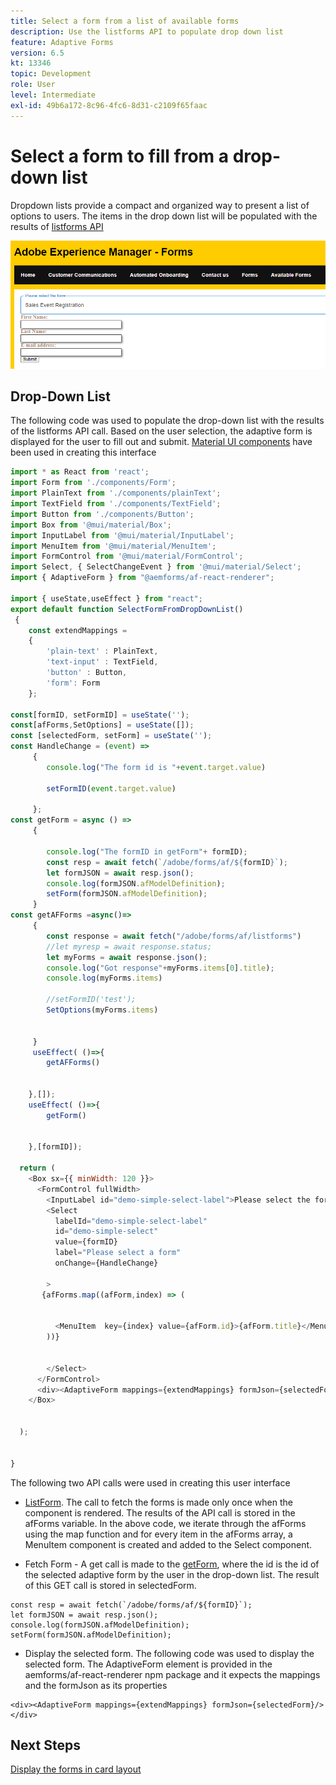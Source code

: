 ```yaml
---
title: Select a form from a list of available forms
description: Use the listforms API to populate drop down list
feature: Adaptive Forms
version: 6.5
kt: 13346
topic: Development
role: User
level: Intermediate
exl-id: 49b6a172-8c96-4fc6-8d31-c2109f65faac
---
```

# Select a form to fill from a drop-down list

Dropdown lists provide a compact and organized way to present a list of options to users. The items in the drop down list will be populated with the results of [listforms API](https://opensource.adobe.com/aem-forms-af-runtime/api/#tag/List-Forms/operation/listForms)

![card-view](./assets/forms-drop-down.png)

## Drop-Down List

The following code was used to populate the drop-down list with the results of the listforms API call. Based on the user selection, the adaptive form is displayed for the user to fill out and submit. [Material UI components](https://mui.com/) have been used in creating this interface

``` javascript
import * as React from 'react';
import Form from './components/Form';
import PlainText from './components/plainText';
import TextField from './components/TextField';
import Button from './components/Button';
import Box from '@mui/material/Box';
import InputLabel from '@mui/material/InputLabel';
import MenuItem from '@mui/material/MenuItem';
import FormControl from '@mui/material/FormControl';
import Select, { SelectChangeEvent } from '@mui/material/Select';
import { AdaptiveForm } from "@aemforms/af-react-renderer";

import { useState,useEffect } from "react";
export default function SelectFormFromDropDownList()
 {
    const extendMappings =
    {
        'plain-text' : PlainText,
        'text-input' : TextField,
        'button' : Button,
        'form': Form
    };

const[formID, setFormID] = useState('');
const[afForms,SetOptions] = useState([]);
const [selectedForm, setForm] = useState('');
const HandleChange = (event) =>
     {
        console.log("The form id is "+event.target.value) 
    
        setFormID(event.target.value)
        
     };
const getForm = async () =>
     {
        
        console.log("The formID in getForm"+ formID);
        const resp = await fetch(`/adobe/forms/af/${formID}`);
        let formJSON = await resp.json();
        console.log(formJSON.afModelDefinition);
        setForm(formJSON.afModelDefinition);
     }
const getAFForms =async()=>
     {
        const response = await fetch("/adobe/forms/af/listforms")
        //let myresp = await response.status;
        let myForms = await response.json();
        console.log("Got response"+myForms.items[0].title);
        console.log(myForms.items)
        
        //setFormID('test');
        SetOptions(myForms.items)

        
     }
     useEffect( ()=>{
        getAFForms()
        

    },[]);
    useEffect( ()=>{
        getForm()
        

    },[formID]);

  return (
    <Box sx={{ minWidth: 120 }}>
      <FormControl fullWidth>
        <InputLabel id="demo-simple-select-label">Please select the form</InputLabel>
        <Select
          labelId="demo-simple-select-label"
          id="demo-simple-select"
          value={formID}
          label="Please select a form"
          onChange={HandleChange}
          
        >
       {afForms.map((afForm,index) => (
    
        
          <MenuItem  key={index} value={afForm.id}>{afForm.title}</MenuItem>
        ))}
        
       
        </Select>
      </FormControl>
      <div><AdaptiveForm mappings={extendMappings} formJson={selectedForm}/></div>
    </Box>
    

  );
  

}
```

The following two API calls were used in creating this user interface

* [ListForm](https://opensource.adobe.com/aem-forms-af-runtime/api/#tag/List-Forms/operation/listForms). The call to fetch  the forms is made only once when the component is rendered. The results of the API call is stored in the afForms variable.
 In the above code, we iterate through the afForms using the map function and for every item in the afForms array, a MenuItem component is created and added to the Select component.

* Fetch Form - A get call is made to the [getForm](https://opensource.adobe.com/aem-forms-af-runtime/api/#tag/Get-Form-Definition), where the id is the id of the selected adaptive form by the user in the drop-down list. The result of this GET call is stored in selectedForm.

```
const resp = await fetch(`/adobe/forms/af/${formID}`);
let formJSON = await resp.json();
console.log(formJSON.afModelDefinition);
setForm(formJSON.afModelDefinition);
```

* Display the selected form. The following code was used to display the selected form. The AdaptiveForm element is provided in the aemforms/af-react-renderer npm package and it expects the mappings and the formJson as its properties

```
<div><AdaptiveForm mappings={extendMappings} formJson={selectedForm}/></div>
```

## Next Steps

[Display the forms in card layout](./display-forms-card-view.md)
